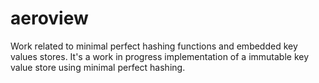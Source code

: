 # aeroview
Work related to minimal perfect hashing functions and embedded key values stores.
It's a work in progress implementation of a immutable key value store using minimal perfect hashing. 
